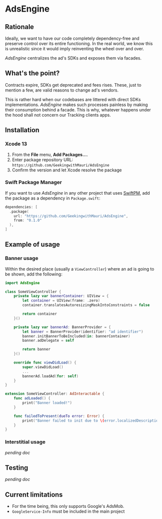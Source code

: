 # AdsEngine

## Rationale

Ideally, we want to have our code completely dependency-free and preserve control over its entire functioning. In the real world, we know this is unrealistic since it would imply reinventing the wheel over and over. 

_AdsEngine_ centralizes the ad's SDKs and exposes them via facades.

## What's the point?
Contracts expire, SDKs get deprecated and fees rises. These, just to mention a few, are valid reasons to change ad's vendors. 

This is rather hard when our codebases are littered with direct SDKs implementations. _AdsEngine_ makes such processes painless by making their consumption behind a facade. This is why, whatever happens under the hood shall not concern our Tracking clients apps.

## Installation 
### Xcode 13
 1. From the **File** menu, **Add Packages…**.
 2. Enter package repository URL: `https://github.com/GeekingwithMauri/AdsEngine`
 3. Confirm the version and let Xcode resolve the package

### Swift Package Manager

If you want to use _AdsEngine_ in any other project that uses [SwiftPM](https://swift.org/package-manager/), add the package as a dependency in `Package.swift`:

```swift
dependencies: [
  .package(
    url: "https://github.com/GeekingwithMauri/AdsEngine",
    from: "0.1.0"
  ),
]
```

## Example of usage

### Banner usage

Within the desired place (usually a `ViewController`) where an ad is going to be shown, add the following:

```swift
import AdsEngine

class SomeViewController {
    private lazy var bannerContainer: UIView = {
        let container = UIView(frame: .zero)
        container.translatesAutoresizingMaskIntoConstraints = false

        return container
    }()

    private lazy var bannerAd: BannerProvider = {
        let banner = BannerProvider(identifier: "ad identifier")
        banner.initBannerToBeIncluded(in: bannerContainer)
        banner.adDelegate = self

        return banner
    }()

    override func viewDidLoad() {
    	super.viewDidLoad()
        ...
        bannerAd.loadAd(for: self)
    }
}

extension SomeViewController: AdInteractable {
    func adLoaded() {
        print("Banner loaded!")
    }

    func failedToPresent(dueTo error: Error) {
        print("Banner failed to init due to \(error.localizedDescription)")
    }
}
```

### Interstitial usage
_pending doc_

## Testing 
_pending doc_

## Current limitations
- For the time being, this only supports Google's AdsMob. 
- `GoogleService-Info` must be included in the main project
